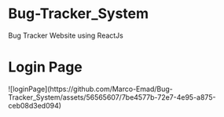 # Bug-Tracker_System
 Bug Tracker Website using ReactJs

 <h1>Login Page</h1>
 ![loginPage](https://github.com/Marco-Emad/Bug-Tracker_System/assets/56565607/7be4577b-72e7-4e95-a875-ceb08d3ed094)
